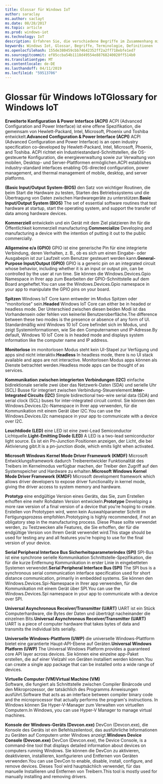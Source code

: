 ```yaml
---
title: Glossar für Windows IoT
author: saraclay
ms.author: saclayt
ms.date: 08/28/2017
ms.topic: article
ms.prod: windows-iot
ms.technology: IoT
description: Erfahren Sie, die verschiedene Begriffe im Zusammenhang mit Windows IoT Core mithilfe unserer Dokumentation.
keywords: Windows Iot, Glossar, Begriffe, Terminologie, Definitionen
ms.openlocfilehash: 155de380459cbb74642352ff2a2ff718ebfe1ed7
ms.sourcegitcommit: ef85ccba54b1118d49554e88768240020ff514b0
ms.translationtype: MT
ms.contentlocale: de-DE
ms.lasthandoff: 04/11/2019
ms.locfileid: "59513706"
---
```

# <a name="glossary-for-windows-iot"></a><span data-ttu-id="7ef59-104">Glossar für Windows IoT</span><span class="sxs-lookup"><span data-stu-id="7ef59-104">Glossary for Windows IoT</span></span>

<span data-ttu-id="7ef59-105">**Erweiterte Konfiguration & Power Interface (ACPI)** ACPI (Advanced Configuration and Power Interface) ist eine offene Spezifikation, die gemeinsam von Hewlett-Packard, Intel, Microsoft, Phoenix und Toshiba entwickelt.</span><span class="sxs-lookup"><span data-stu-id="7ef59-105">**Advanced Configuration & Power Interface (ACPI)** ACPI (Advanced Configuration and Power Interface) is an open industry specification co-developed by Hewlett-Packard, Intel, Microsoft, Phoenix, and Toshiba.</span></span>  <span data-ttu-id="7ef59-106">ACPI richtet ein Industriestandard-Schnittstellen, die OS-gesteuerte Konfiguration, die energieverwaltung sowie zur Verwaltung von mobilen, Desktop- und Server-Plattformen ermöglichen.</span><span class="sxs-lookup"><span data-stu-id="7ef59-106">ACPI establishes industry-standard interfaces enabling OS-directed configuration, power management, and thermal management of mobile, desktop, and server platforms.</span></span>

<span data-ttu-id="7ef59-107">**(Basic Input/Output System-BIOS)** den Satz von wichtiger Routinen, die beim Start die Hardware zu testen, Starten des Betriebssystems und die Übertragung von Daten zwischen Hardwaregeräte zu unterstützen.</span><span class="sxs-lookup"><span data-stu-id="7ef59-107">**Basic Input/Output System (BIOS)** The set of essential software routines that test hardware at startup, start the operating system, and support the transfer of data among hardware devices.</span></span>

<span data-ttu-id="7ef59-108">**Kommerziell** entwickeln und ein Gerät mit dem Ziel platzieren ihn für die Öffentlichkeit kommerziell manufacturing.</span><span class="sxs-lookup"><span data-stu-id="7ef59-108">**Commercialize** Developing and manufacturing a device with the intention of putting it out to the public commercially.</span></span>

<span data-ttu-id="7ef59-109">**Allgemeine e/a (GPIO)** GPIO ist eine generische Pin für eine integrierte Verbindung, deren Verhalten, z. B., ob es sich um einen Eingabe- oder Ausgabepin ist zur Laufzeit vom Benutzer gesteuert werden kann.</span><span class="sxs-lookup"><span data-stu-id="7ef59-109">**General-Purpose Input/Output (GPIO)** GPIO is a generic pin on an integrated circuit whose behavior, including whether it is an input or output pin, can be controlled by the user at run time.</span></span>  <span data-ttu-id="7ef59-110">Sie können die Windows.Devices.Gpio Namespace in Ihrer app zum Bearbeiten der GPIO-Schnittstelle auf dem Board angeheftet.</span><span class="sxs-lookup"><span data-stu-id="7ef59-110">You can use the Windows.Devices.Gpio namespace in your app to manipulate the GPIO pins on your board.</span></span>

<span data-ttu-id="7ef59-111">**Spitzen** Windows IoT Core kann entweder im Modus Spitzen oder "monitorlose" sein.</span><span class="sxs-lookup"><span data-stu-id="7ef59-111">**Headed** Windows IoT Core can either be in headed or headless mode.</span></span> <span data-ttu-id="7ef59-112">Der Unterschied zwischen diesen beiden Modi ist das Vorhandensein oder fehlen von keinerlei Benutzeroberfläche.</span><span class="sxs-lookup"><span data-stu-id="7ef59-112">The difference between these two modes is the presence or absence of any form of UI.</span></span> <span data-ttu-id="7ef59-113">Standardmäßig wird Windows 10 IoT Core befindet sich im Modus, und zeigt Systeminformationen, wie Sie den Computernamen und IP-Adresse.</span><span class="sxs-lookup"><span data-stu-id="7ef59-113">By default, Windows 10 IoT Core is in headed mode and displays system information like the computer name and IP address.</span></span>

<span data-ttu-id="7ef59-114">**Monitorlose** im monitorlosen Modus steht kein UI-Stapel zur Verfügung und apps sind nicht interaktiv.</span><span class="sxs-lookup"><span data-stu-id="7ef59-114">**Headless** In headless mode, there is no UI stack available and apps are not interactive.</span></span> <span data-ttu-id="7ef59-115">Monitorlosen Modus apps können als Dienste betrachtet werden.</span><span class="sxs-lookup"><span data-stu-id="7ef59-115">Headless mode apps can be thought of as services.</span></span>

<span data-ttu-id="7ef59-116">**Kommunikation zwischen integrierten Verbindungen (I2C)** einfache bidirektionale serielle zwei über das Netzwerk-Daten (SDA) und serielle Uhr (SCL) Busse für integriert zwischen Verbindung-Steuerelement.</span><span class="sxs-lookup"><span data-stu-id="7ef59-116">**Inter-Integrated Circuits (I2C)** Simple bidirectional two-wire serial data (SDA) and serial clock (SCL) buses for inter-integrated circuit control.</span></span>  <span data-ttu-id="7ef59-117">Sie können den Windows.Devices.I2c-Namespace in Ihrer app verwenden, für die Kommunikation mit einem Gerät über I2C.</span><span class="sxs-lookup"><span data-stu-id="7ef59-117">You can use the Windows.Devices.I2c namespace in your app to communicate with a device over I2C.</span></span>

<span data-ttu-id="7ef59-118">**Leuchtdiode (LED)** eine LED ist eine zwei-Lead Semiconductor Lichtquelle.</span><span class="sxs-lookup"><span data-stu-id="7ef59-118">**Light-Emitting Diode (LED)** A LED is a two-lead semiconductor light source.</span></span> <span data-ttu-id="7ef59-119">Es ist ein Pn-Junction Positionen anzeigen, der Licht, die bei Aktivierung gibt.</span><span class="sxs-lookup"><span data-stu-id="7ef59-119">It is a pn-junction diode, which emits light when activated.</span></span>

<span data-ttu-id="7ef59-120">**Microsoft Windows Kernel Mode Driver Framework (KMDF)** Microsoft Entwicklungsframework dadurch Treiberentwickler Funktionalität des Treibers im Kernelmodus verfügbar machen, der Treiber den Zugriff auf den Systemspeicher und Hardware zu erhalten.</span><span class="sxs-lookup"><span data-stu-id="7ef59-120">**Microsoft Windows Kernel Mode Driver Framework (KMDF)** Microsoft development framework which allows driver developers to expose driver functionality in kernel mode, giving the driver access to system memory and hardware.</span></span>

<span data-ttu-id="7ef59-121">**Prototyp** eine endgültige Version eines Geräts, das Sie, zum Erstellen erhoffen eine mehr Rohdaten Version entwickeln.</span><span class="sxs-lookup"><span data-stu-id="7ef59-121">**Prototype** Developing a more raw version of a final version of a device that you're hoping to create.</span></span> <span data-ttu-id="7ef59-122">Erstellen von Prototypen wird, wenn kein Auswahlparameter Schritt im Fertigungsprozess empfohlen.</span><span class="sxs-lookup"><span data-stu-id="7ef59-122">Prototyping is highly recommended, if not an obligatory step in the manufacturing process.</span></span> <span data-ttu-id="7ef59-123">Diese Phase sollte verwendet werden, zu Testzwecken alle Features, die Sie erhoffen, der für die endgültige Version von Ihrem Gerät verwendet wird.</span><span class="sxs-lookup"><span data-stu-id="7ef59-123">This stage should be used for testing any and all features you're hoping to use for the final version of your device.</span></span>

<span data-ttu-id="7ef59-124">**Serial Peripheral Interface Bus Sicherheitsparameterindex (SPI)** SPI-Bus ist eine synchrone serielle Kommunikation Schnittstelle-Spezifikation, die für die kurze Entfernung Kommunikation in erster Linie in eingebetteten Systemen verwendet.</span><span class="sxs-lookup"><span data-stu-id="7ef59-124">**Serial Peripheral Interface Bus (SPI)** The SPI bus is a synchronous serial communication interface specification used for short distance communication, primarily in embedded systems.</span></span>  <span data-ttu-id="7ef59-125">Sie können den Windows.Devices.Spi-Namespace in Ihrer app verwenden, für die Kommunikation mit einem Gerät über SPI.</span><span class="sxs-lookup"><span data-stu-id="7ef59-125">You can use the Windows.Devices.Spi namespace in your app to communicate with a device over SPI.</span></span>

<span data-ttu-id="7ef59-126">**Universal Asynchronous Receiver/Transmitter (UART)** UART ist ein Stück Computerhardware, die Bytes der Daten und überträgt nacheinander die einzelnen Bits.</span><span class="sxs-lookup"><span data-stu-id="7ef59-126">**Universal Asynchronous Receiver/Transmitter (UART)** UART is a piece of computer hardware that takes bytes of data and transmits the individual bits serially.</span></span>

<span data-ttu-id="7ef59-127">**Universelle Windows-Plattform (UWP)** die universelle Windows-Plattform bietet eine garantierte Haupt-API-Ebene auf Geräten.</span><span class="sxs-lookup"><span data-stu-id="7ef59-127">**Universal Windows Platform (UWP)** The Universal Windows Platform provides a guaranteed core API layer across devices.</span></span>  <span data-ttu-id="7ef59-128">Sie können eine einzelne app-Paket erstellen, die auf einer Vielzahl von Geräten installiert werden können.</span><span class="sxs-lookup"><span data-stu-id="7ef59-128">You can create a single app package that can be installed onto a wide range of devices.</span></span>

**<span data-ttu-id="7ef59-129">Virtuelle Computer (VM)</span><span class="sxs-lookup"><span data-stu-id="7ef59-129">Virtual Machine (VM)</span></span>**<br/>
<span data-ttu-id="7ef59-130">Software, die fungiert als Schnittstelle zwischen Compiler Binärcode und den Mikroprozessor, der tatsächlich des Programms Anweisungen ausführt.</span><span class="sxs-lookup"><span data-stu-id="7ef59-130">Software that acts as an interface between compiler binary code and the microprocessor that actually performs the program's instructions.</span></span>  <span data-ttu-id="7ef59-131">In Windows können Sie Hyper-V-Manager zum Verwalten von virtuellen Computern.</span><span class="sxs-lookup"><span data-stu-id="7ef59-131">In Windows, you can use Hyper-V Manager to manage virtual machines.</span></span>

<span data-ttu-id="7ef59-132">**Konsole der Windows-Geräts (Devcon.exe)** DevCon (Devcon.exe), die Konsole des Geräts ist ein Befehlszeilentool, das ausführliche Informationen zu Geräten auf Computern unter Windows anzeigt.</span><span class="sxs-lookup"><span data-stu-id="7ef59-132">**Windows Device Console (Devcon.exe)** DevCon (Devcon.exe), the Device Console, is a command-line tool that displays detailed information about devices on computers running Windows.</span></span> <span data-ttu-id="7ef59-133">Sie können die DevCon zu aktivieren, deaktivieren, installieren, konfigurieren und Entfernen von Geräten verwenden.</span><span class="sxs-lookup"><span data-stu-id="7ef59-133">You can use DevCon to enable, disable, install, configure, and remove devices.</span></span>  <span data-ttu-id="7ef59-134">Dieses Tool wird hauptsächlich verwendet, für das manuelle Installieren und Entfernen von Treibern.</span><span class="sxs-lookup"><span data-stu-id="7ef59-134">This tool is mostly used for manually installing and removing drivers.</span></span>
